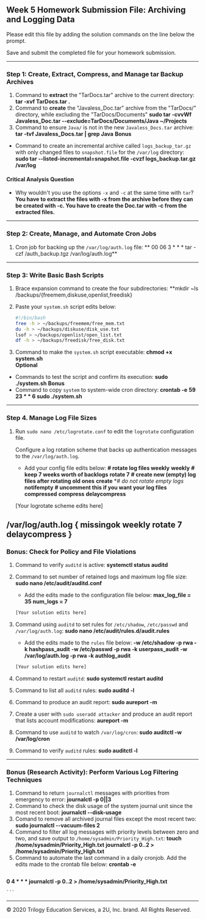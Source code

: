 ## Week 5 Homework Submission File: Archiving and Logging Data

Please edit this file by adding the solution commands on the line below the prompt.

Save and submit the completed file for your homework submission.

---

### Step 1: Create, Extract, Compress, and Manage tar Backup Archives

1. Command to **extract** the "TarDocs.tar" archive to the current directory:
**tar -xvf TarDocs.tar .**
2. Command to **create** the "Javaless_Doc.tar" archive from the "TarDocs/" directory, while excluding the "TarDocs/Documents"
**sudo tar -cvvWf Javaless_Doc.tar --exclude=TarDocs/Documents/Java ~/Projects** 
3. Command to ensure `Java/` is not in the new `Javaless_Docs.tar` archive:
**tar -tvf Javaless_Docs.tar | grep Java**
**Bonus** 
- Command to create an incremental archive called `logs_backup_tar.gz` with only changed files to `snapshot.file` for the `/var/log` directory:
**sudo tar --listed-incremental=snapshot.file -cvzf logs_backup.tar.gz /var/log**
#### Critical Analysis Question

- Why wouldn't you use the options `-x` and `-c` at the same time with `tar`?
**You have to extract the files with -x from the archive before they can be created with -c. You have to create the Doc.tar with -c from the extracted files.** 
---

### Step 2: Create, Manage, and Automate Cron Jobs

1. Cron job for backing up the `/var/log/auth.log` file:
** 00 06 3 * * * tar -czf /auth_backup.tgz /var/log/auth.log**
---

### Step 3: Write Basic Bash Scripts

1. Brace expansion command to create the four subdirectories:
**mkdir ~ls /backups/{freemem,diskuse,openlist,freedisk}
2. Paste your `system.sh` script edits below:

    ```bash
    #!/bin/bash
    free -h > ~/backups/freemem/free_mem.txt
    du -h > ~/backups/diskuse/disk_use.txt
    lsof > ~/backups/openlist/open_list.txt
    df -h > ~/backups/freedisk/free_disk.txt

3. Command to make the `system.sh` script executable:
**chmod +x system.sh**   
**Optional**
- Commands to test the script and confirm its execution:
**sudo ./system.sh** 
**Bonus**
- Command to copy `system` to system-wide cron directory:
 **crontab -e**
 **59 23 * * 6 sudo ./system.sh**
---

### Step 4. Manage Log File Sizes
 
1. Run `sudo nano /etc/logrotate.conf` to edit the `logrotate` configuration file. 

    Configure a log rotation scheme that backs up authentication messages to the `/var/log/auth.log`.

    - Add your config file edits below:
  **# rotate log files weekly**
  **weekly**
  **# keep 7 weeks worth of backlogs**
  **rotate 7**
  **# create new (empty) log files after rotating old ones**
  **create**
  **# do not rotate empty logs*
  **notifempty**
  **# uncomment this if you want your log files compressed**
  **compress**
  **delaycompress**

    [Your logrotate scheme edits here]

  **/var/log/auth.log {**
  **missingok**
  **weekly**
  **rotate 7**
  **delaycompress**
**}**
---

### Bonus: Check for Policy and File Violations

1. Command to verify `auditd` is active:
  **systemctl status auditd**
2. Command to set number of retained logs and maximum log file size:
  **sudo nano /etc/audit/auditd.conf**
    - Add the edits made to the configuration file below:
  **max_log_file = 35**
  **num_logs = 7**
    ```bash
    [Your solution edits here]
    ```

3. Command using `auditd` to set rules for `/etc/shadow`, `/etc/passwd` and `/var/log/auth.log`:
   **sudo nano /etc/audit/rules.d/audit.rules**

    - Add the edits made to the `rules` file below:
   **-w /etc/shadow -p rwa -k hashpass_audit**
   **-w /etc/passwd -p rwa -k userpass_audit**
   **-w /var/log/auth.log -p rwa -k authlog_audit**

    ```bash
    [Your solution edits here]
    ```

4. Command to restart `auditd`:
  **sudo systemctl restart auditd**
5. Command to list all `auditd` rules:
  **sudo auditd -l**
6. Command to produce an audit report:
  **sudo aureport -m**
7. Create a user with `sudo useradd attacker` and produce an audit report that lists account modifications:
  **aureport -m**
8. Command to use `auditd` to watch `/var/log/cron`:
  **sudo auditctl -w /var/log/cron**
9. Command to verify `auditd` rules:
  **sudo auditctl -l**
---

### Bonus (Research Activity): Perform Various Log Filtering Techniques

1. Command to return `journalctl` messages with priorities from emergency to error:
  **journalctl -p 0||3**
1. Command to check the disk usage of the system journal unit since the most recent boot:
  **journalctl --disk-usage**
1. Comand to remove all archived journal files except the most recent two:
  **sudo journalctl --vacuum-files 2**
1. Command to filter all log messages with priority levels between zero and two, and save output to `/home/sysadmin/Priority_High.txt`:
  **touch /home/sysadmin/Priority_High.txt**
  **journalctl -p 0..2 > /home/sysadmin/Priority_High.txt**
1. Command to automate the last command in a daily cronjob. Add the edits made to the crontab file below:
  **crontab -e**
    ```bash
  **0 4 * * * journalctl -p 0..2 > /home/sysadmin/Priority_High.txt**

    ```

---
© 2020 Trilogy Education Services, a 2U, Inc. brand. All Rights Reserved.
